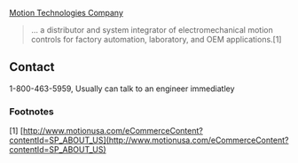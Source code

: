 [Motion Technologies Company](http://www.motionusa.com/main)

> ... a distributor and system integrator of electromechanical motion controls for factory automation, laboratory, and OEM applications.[1]

## Contact
1-800-463-5959, Usually can talk to an engineer immediatley

### Footnotes
[1] [http://www.motionusa.com/eCommerceContent?contentId=SP_ABOUT_US](http://www.motionusa.com/eCommerceContent?contentId=SP_ABOUT_US)
